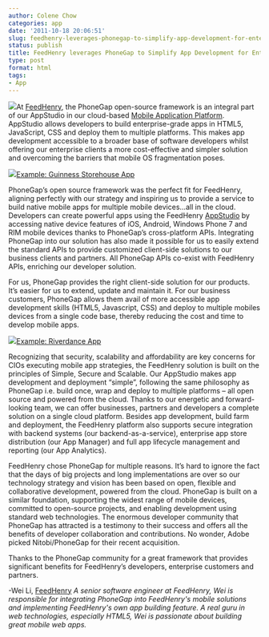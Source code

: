 ```yaml
---
author: Colene Chow
categories: app
date: '2011-10-18 20:06:51'
slug: feedhenry-leverages-phonegap-to-simplify-app-development-for-enterprise-clients
status: publish
title: FeedHenry leverages PhoneGap to Simplify App Development for Enterprise Clients
type: post
format: html
tags:
- App
---
```


[![](/uploads/2011/10/FeedHenry_logo_small_web4.jpg)](/uploads/2011/10/FeedHenry_logo_small_web4.jpg)At [FeedHenry](http://feedhenry.com/), the PhoneGap open-source framework is an integral part of our AppStudio in our cloud-based [Mobile Application Platform](http://feedhenry.com/about-feedhenry/). AppStudio allows developers to build enterprise-grade apps in HTML5, JavaScript, CSS and deploy them to multiple platforms. This makes app development accessible to a broader base of software developers whilst offering our enterprise clients a more cost-effective and simpler solution and overcoming the barriers that mobile OS fragmentation poses.

[![](/uploads/2011/10/guinness31.jpg)Example: Guinness Storehouse App](/uploads/2011/10/guinness31.jpg)

PhoneGap’s open source framework was the perfect fit for FeedHenry, aligning perfectly with our strategy and inspiring us to provide a service to build native mobile apps for multiple mobile devices…all in the cloud. Developers can create powerful apps using the FeedHenry [AppStudio](http://feedhenry.com/products/cross-platform-apps/) by accessing native device features of iOS, Android, Windows Phone 7 and RIM mobile devices thanks to PhoneGap’s cross-platform APIs. Integrating PhoneGap into our solution has also made it possible for us to easily extend the standard APIs to provide customized client-side solutions to our business clients and partners. All PhoneGap APIs co-exist with FeedHenry APIs, enriching our developer solution.

For us, PhoneGap provides the right client-side solution for our products. It’s easier for us to extend, update and maintain it. For our business customers, PhoneGap allows them avail of more accessible app development skills (HTML5, Javascript, CSS) and deploy to multiple mobiles devices from a single code base, thereby reducing the cost and time to develop mobile apps.

[![](/uploads/2011/10/riverdance3.png)Example: Riverdance App](/uploads/2011/10/riverdance3.png)

Recognizing that security, scalability and affordability are key concerns for CIOs executing mobile app strategies, the FeedHenry solution is built on the principles of Simple, Secure and Scalable. Our AppStudio makes app development and deployment “simple”, following the same philosophy as PhoneGap i.e. build once, wrap and deploy to multiple platforms – all open source and powered from the cloud. Thanks to our energetic and forward-looking team, we can offer businesses, partners and developers a complete solution on a single cloud platform. Besides app development, build farm and deployment, the FeedHenry platform also supports secure integration with backend systems (our backend-as-a-service), enterprise app store distribution (our App Manager) and full app lifecycle management and reporting (our App Analytics).

FeedHenry chose PhoneGap for multiple reasons. It’s hard to ignore the fact that the days of big projects and long implementations are over so our technology strategy and vision has been based on open, flexible and collaborative development, powered from the cloud. PhoneGap is built on a similar foundation, supporting the widest range of mobile devices, committed to open-source projects, and enabling development using standard web technologies. The enormous developer community that PhoneGap has attracted is a testimony to their success and offers all the benefits of developer collaboration and contributions. No wonder, Adobe picked Nitobi/PhoneGap for their recent acquisition.

Thanks to the PhoneGap community for a great framework that provides significant benefits for FeedHenry’s developers, enterprise customers and partners.

-Wei Li, [FeedHenry](http://feedhenry.com/) _A senior software engineer at FeedHenry, Wei is responsible for integrating PhoneGap into FeedHenry's mobile solutions and implementing FeedHenry's own app building feature. A real guru in web technologies, especially HTML5, Wei is passionate about building great mobile web apps._
